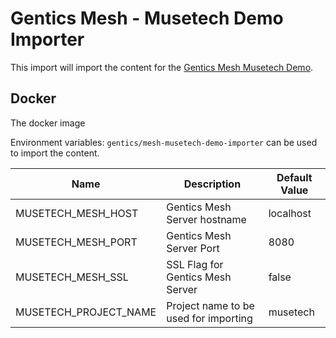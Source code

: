 # Gentics Mesh - Musetech Demo Importer

This import will import the content for the [Gentics Mesh Musetech Demo](https://musetech.getmesh.io/en/welcome).


## Docker

The docker image 

Environment variables: `gentics/mesh-musetech-demo-importer`  can be used to import the content.

| Name                                        | Description                                                 | Default Value |
|------------------------------------------|---------------------------------------------------------|---------------------|
| MUSETECH_MESH_HOST       | Gentics Mesh Server hostname              | localhost        |
| MUSETECH_MESH_PORT       | Gentics Mesh Server Port                        |  8080               |
| MUSETECH_MESH_SSL           | SSL Flag for Gentics Mesh Server           | false                |
| MUSETECH_PROJECT_NAME | Project name to be used for importing | musetech       |